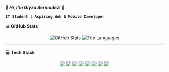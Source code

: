  ***🌸 Hi, I'm Glyza Bermudez! 🌸***

**`IT Student | Aspiring Web & Mobile Developer `**


**📊 GitHub Stats**
<p align="center">
  <img src="https://github-readme-stats.vercel.app/api?username=melowdiequ&show_icons=true&theme=tokyonight" alt="GitHub Stats" />
  <img src="https://github-readme-stats.vercel.app/api/top-langs/?username=melowdiequ&layout=compact&theme=tokyonight" alt="Top Languages" />
</p>

---

**💻 Tech Stack**
<p align="center">
  <img src="https://img.shields.io/badge/CSS3-1572B6?style=for-the-badge&logo=css3&logoColor=white"/>
  <img src="https://img.shields.io/badge/HTML5-E34F26?style=for-the-badge&logo=html5&logoColor=white"/>
  <img src="https://img.shields.io/badge/Java-ED8B00?style=for-the-badge&logo=openjdk&logoColor=white"/>
  <img src="https://img.shields.io/badge/JavaScript-F7DF1E?style=for-the-badge&logo=javascript&logoColor=black"/>
  <img src="https://img.shields.io/badge/Canva-00C4CC?style=for-the-badge&logo=canva&logoColor=white"/>
  <img src="https://img.shields.io/badge/Figma-F24E1E?style=for-the-badge&logo=figma&logoColor=white"/>
  <img src="https://img.shields.io/badge/Git-F05032?style=for-the-badge&logo=git&logoColor=white"/>
  <img src="https://img.shields.io/badge/Notion-000000?style=for-the-badge&logo=notion&logoColor=white"/>
</p>
